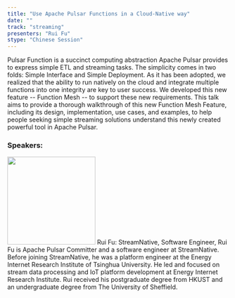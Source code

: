 ```yaml
---
title: "Use Apache Pulsar Functions in a Cloud-Native way"
date: "" 
track: "streaming"
presenters: "Rui Fu"
stype: "Chinese Session"
---
```

Pulsar Function is a succinct computing abstraction Apache Pulsar provides to express simple ETL and streaming tasks. The simplicity comes in two folds: Simple Interface and Simple Deployment. As it has been adopted, we realized that the ability to run natively on the cloud and integrate multiple functions into one integrity are key to user success. We developed this new feature -- Function Mesh -- to support these new requirements.
This talk aims to provide a thorough walkthrough of this new Function Mesh Feature, including its design, implementation, use cases, and examples, to help people seeking simple streaming solutions understand this newly created powerful tool in Apache Pulsar.
 ### Speakers: 
 <img src="images/speaker/1161.png" width="200" />
 Rui Fu: StreamNative, Software Engineer, Rui Fu is Apache Pulsar Committer and a software engineer at StreamNative. Before joining StreamNative, he was a platform engineer at the Energy Internet Research Institute of Tsinghua University. He led and focused on stream data processing and IoT platform development at Energy Internet Research Institute. Rui received his postgraduate degree from HKUST and an undergraduate degree from The University of Sheffield.
 